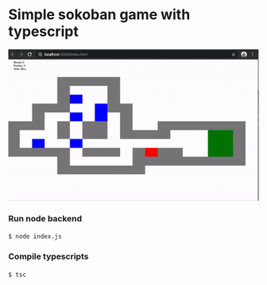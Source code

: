 # Simple sokoban game with typescript

![sokoban](https://raw.githubusercontent.com/jaakkosadeharju/sokoban/master/sokoban.gif)

### Run node backend
`$ node index.js`

### Compile typescripts
`$ tsc`


